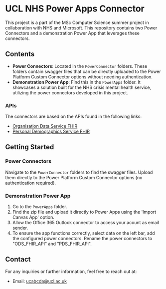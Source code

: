 # UCL NHS Power Apps Connector

This project is a part of the MSc Computer Science summer project in collaboration with NHS and Microsoft. This repository contains two Power Connectors and a demonstration Power App that leverages these connectors.

## Contents

- **Power Connectors**: Located in the `PowerConnector` folders. These folders contain swagger files that can be directly uploaded to the Power Platform Custom Connector options without needing authentication.
- **Demonstration Power App**: Find this in the `PowerApps` folder. It showcases a solution built for the NHS crisis mental health service, utilizing the power connectors developed in this project.

### APIs

The connectors are based on the APIs found in the following links:

- [Organisation Data Service FHIR](https://digital.nhs.uk/developer/api-catalogue/organisation-data-service-fhir)
- [Personal Demographics Service FHIR](https://digital.nhs.uk/developer/api-catalogue/personal-demographics-service-fhir)

## Getting Started

### Power Connectors

Navigate to the `PowerConnector` folders to find the swagger files. Upload them directly to the Power Platform Custom Connector options (no authentication required).

### Demonstration Power App

1. Go to the `PowerApps` folder.
2. Find the zip file and upload it directly to Power Apps using the 'Import Canvas App' option.
3. Allow the Office 365 Outlook connector to access your acount as email sender.
4. To ensure the app functions correctly, select data on the left bar, add the configured power connectors. Rename the power connectors to "ODS_FHIR_API" and "PDS_FHIR_API".

## Contact

For any inquiries or further information, feel free to reach out at:

- Email: [ucabcda@ucl.ac.uk](mailto:ucabcda@ucl.ac.uk)
